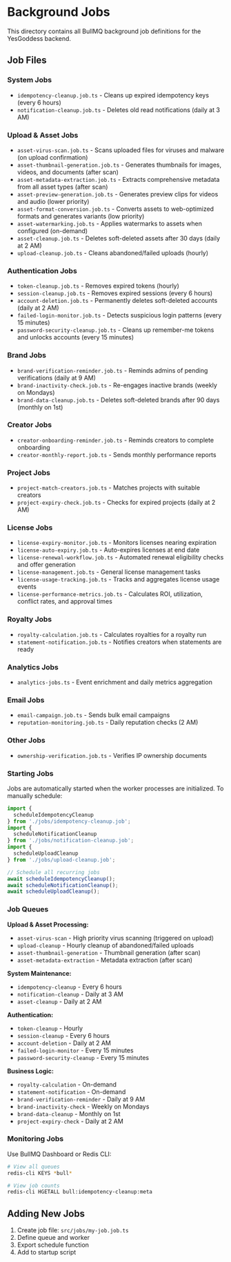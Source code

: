 # Background Jobs

This directory contains all BullMQ background job definitions for the YesGoddess backend.

## **Job Files**

### **System Jobs**
- `idempotency-cleanup.job.ts` - Cleans up expired idempotency keys (every 6 hours)
- `notification-cleanup.job.ts` - Deletes old read notifications (daily at 3 AM)

### **Upload & Asset Jobs**
- `asset-virus-scan.job.ts` - Scans uploaded files for viruses and malware (on upload confirmation)
- `asset-thumbnail-generation.job.ts` - Generates thumbnails for images, videos, and documents (after scan)
- `asset-metadata-extraction.job.ts` - Extracts comprehensive metadata from all asset types (after scan)
- `asset-preview-generation.job.ts` - Generates preview clips for videos and audio (lower priority)
- `asset-format-conversion.job.ts` - Converts assets to web-optimized formats and generates variants (low priority)
- `asset-watermarking.job.ts` - Applies watermarks to assets when configured (on-demand)
- `asset-cleanup.job.ts` - Deletes soft-deleted assets after 30 days (daily at 2 AM)
- `upload-cleanup.job.ts` - Cleans abandoned/failed uploads (hourly)

### **Authentication Jobs**
- `token-cleanup.job.ts` - Removes expired tokens (hourly)
- `session-cleanup.job.ts` - Removes expired sessions (every 6 hours)
- `account-deletion.job.ts` - Permanently deletes soft-deleted accounts (daily at 2 AM)
- `failed-login-monitor.job.ts` - Detects suspicious login patterns (every 15 minutes)
- `password-security-cleanup.job.ts` - Cleans up remember-me tokens and unlocks accounts (every 15 minutes)

### **Brand Jobs**
- `brand-verification-reminder.job.ts` - Reminds admins of pending verifications (daily at 9 AM)
- `brand-inactivity-check.job.ts` - Re-engages inactive brands (weekly on Mondays)
- `brand-data-cleanup.job.ts` - Deletes soft-deleted brands after 90 days (monthly on 1st)

### **Creator Jobs**
- `creator-onboarding-reminder.job.ts` - Reminds creators to complete onboarding
- `creator-monthly-report.job.ts` - Sends monthly performance reports

### **Project Jobs**
- `project-match-creators.job.ts` - Matches projects with suitable creators
- `project-expiry-check.job.ts` - Checks for expired projects (daily at 2 AM)

### **License Jobs**
- `license-expiry-monitor.job.ts` - Monitors licenses nearing expiration
- `license-auto-expiry.job.ts` - Auto-expires licenses at end date
- `license-renewal-workflow.job.ts` - Automated renewal eligibility checks and offer generation
- `license-management.job.ts` - General license management tasks
- `license-usage-tracking.job.ts` - Tracks and aggregates license usage events
- `license-performance-metrics.job.ts` - Calculates ROI, utilization, conflict rates, and approval times

### **Royalty Jobs**
- `royalty-calculation.job.ts` - Calculates royalties for a royalty run
- `statement-notification.job.ts` - Notifies creators when statements are ready

### **Analytics Jobs**
- `analytics-jobs.ts` - Event enrichment and daily metrics aggregation

### **Email Jobs**
- `email-campaign.job.ts` - Sends bulk email campaigns
- `reputation-monitoring.job.ts` - Daily reputation checks (2 AM)

### **Other Jobs**
- `ownership-verification.job.ts` - Verifies IP ownership documents

### **Starting Jobs**

Jobs are automatically started when the worker processes are initialized. To manually schedule:

```typescript
import { 
  scheduleIdempotencyCleanup 
} from './jobs/idempotency-cleanup.job';
import { 
  scheduleNotificationCleanup 
} from './jobs/notification-cleanup.job';
import { 
  scheduleUploadCleanup 
} from './jobs/upload-cleanup.job';

// Schedule all recurring jobs
await scheduleIdempotencyCleanup();
await scheduleNotificationCleanup();
await scheduleUploadCleanup();
```

### **Job Queues**

**Upload & Asset Processing:**
- `asset-virus-scan` - High priority virus scanning (triggered on upload)
- `upload-cleanup` - Hourly cleanup of abandoned/failed uploads
- `asset-thumbnail-generation` - Thumbnail generation (after scan)
- `asset-metadata-extraction` - Metadata extraction (after scan)

**System Maintenance:**
- `idempotency-cleanup` - Every 6 hours
- `notification-cleanup` - Daily at 3 AM
- `asset-cleanup` - Daily at 2 AM

**Authentication:**
- `token-cleanup` - Hourly
- `session-cleanup` - Every 6 hours
- `account-deletion` - Daily at 2 AM
- `failed-login-monitor` - Every 15 minutes
- `password-security-cleanup` - Every 15 minutes

**Business Logic:**
- `royalty-calculation` - On-demand
- `statement-notification` - On-demand
- `brand-verification-reminder` - Daily at 9 AM
- `brand-inactivity-check` - Weekly on Mondays
- `brand-data-cleanup` - Monthly on 1st
- `project-expiry-check` - Daily at 2 AM

### **Monitoring Jobs**

Use BullMQ Dashboard or Redis CLI:

```bash
# View all queues
redis-cli KEYS *bull*

# View job counts
redis-cli HGETALL bull:idempotency-cleanup:meta
```

## **Adding New Jobs**

1. Create job file: `src/jobs/my-job.job.ts`
2. Define queue and worker
3. Export schedule function
4. Add to startup script
